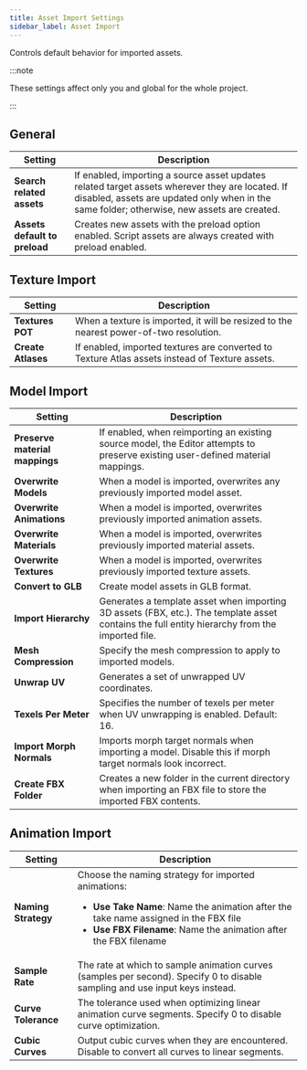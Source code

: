 ```yaml
---
title: Asset Import Settings
sidebar_label: Asset Import
---
```


Controls default behavior for imported assets.

:::note

These settings affect only you and global for the whole project.

:::

## General

| Setting | Description |
| --- | --- |
| **Search related assets** | If enabled, importing a source asset updates related target assets wherever they are located. If disabled, assets are updated only when in the same folder; otherwise, new assets are created. |
| **Assets default to preload** | Creates new assets with the preload option enabled. Script assets are always created with preload enabled. |

## Texture Import

| Setting | Description |
| --- | --- |
| **Textures POT** | When a texture is imported, it will be resized to the nearest power-of-two resolution. |
| **Create Atlases** | If enabled, imported textures are converted to Texture Atlas assets instead of Texture assets. |

## Model Import

| Setting | Description |
| --- | --- |
| **Preserve material mappings** | If enabled, when reimporting an existing source model, the Editor attempts to preserve existing user-defined material mappings. |
| **Overwrite Models** | When a model is imported, overwrites any previously imported model asset. |
| **Overwrite Animations** | When a model is imported, overwrites previously imported animation assets. |
| **Overwrite Materials** | When a model is imported, overwrites previously imported material assets. |
| **Overwrite Textures** | When a model is imported, overwrites previously imported texture assets. |
| **Convert to GLB** | Create model assets in GLB format. |
| **Import Hierarchy** | Generates a template asset when importing 3D assets (FBX, etc.). The template asset contains the full entity hierarchy from the imported file. |
| **Mesh Compression** | Specify the mesh compression to apply to imported models. |
| **Unwrap UV** | Generates a set of unwrapped UV coordinates. |
| **Texels Per Meter** | Specifies the number of texels per meter when UV unwrapping is enabled. Default: 16. |
| **Import Morph Normals** | Imports morph target normals when importing a model. Disable this if morph target normals look incorrect. |
| **Create FBX Folder** | Creates a new folder in the current directory when importing an FBX file to store the imported FBX contents. |

## Animation Import

| Setting | Description |
| --- | --- |
| **Naming Strategy** | Choose the naming strategy for imported animations:<ul><li><strong>Use Take Name</strong>: Name the animation after the take name assigned in the FBX file</li><li><strong>Use FBX Filename</strong>: Name the animation after the FBX filename</li></ul> |
| **Sample Rate** | The rate at which to sample animation curves (samples per second). Specify 0 to disable sampling and use input keys instead. |
| **Curve Tolerance** | The tolerance used when optimizing linear animation curve segments. Specify 0 to disable curve optimization. |
| **Cubic Curves** | Output cubic curves when they are encountered. Disable to convert all curves to linear segments. |

